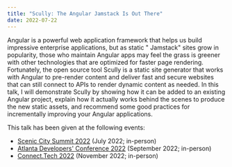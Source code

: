 ```yaml
---
title: "Scully: The Angular Jamstack Is Out There"
date: 2022-07-22
---
```


Angular is a powerful web application framework that helps us build impressive enterprise applications, but as static "
Jamstack" sites grow in popularity, those who maintain Angular apps may feel the grass is greener with other
technologies that are optimized for faster page rendering. Fortunately, the open source tool Scully is a static site
generator that works with Angular to pre-render content and deliver fast and secure websites that can still connect to
APIs to render dynamic content as needed. In this talk, I will demonstrate Scully by showing how it can be added to an
existing Angular project, explain how it actually works behind the scenes to produce the new static assets, and
recommend some good practices for incrementally improving your Angular applications.

This talk has been given at the following events:

- [Scenic City Summit 2022](https://sceniccitysummit.com/2022-schedule/) (July 2022; in-person)
- [Atlanta Developers' Conference 2022](https://www.atldevcon.com/schedule) (September 2022; in-person)
- [Connect.Tech 2022](https://2022.connect.tech/session/?id=351073) (November 2022; in-person)